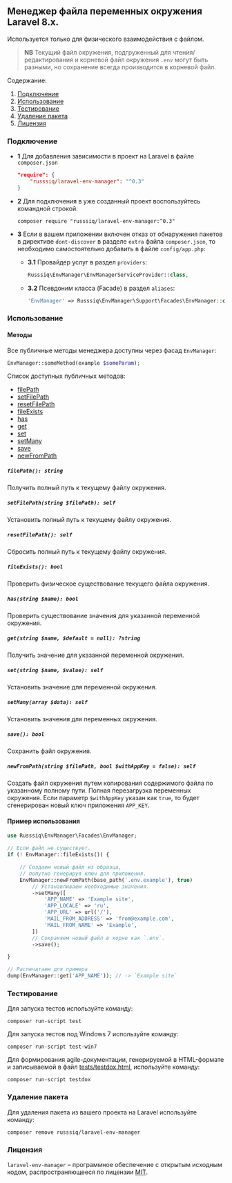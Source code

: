 ## Менеджер файла переменных окружения Laravel 8.x.

Используется только для физического взаимодействия с файлом.

> **NB** Текущий файл окружения, подгруженный для чтения/редактирования и корневой файл окружения `.env` могут быть разными, но сохранение всегда производится в корневой файл.

Содержание:

1. [Подключение](#Подключение)
1. [Использование](#Использование)
1. [Тестирование](#Тестирование)
1. [Удаление пакета](#Удаление-пакета)
1. [Лицензия](#Лицензия)

### Подключение

 - **1** Для добавления зависимости в проект на Laravel в файле `composer.json`

    ```json
    "require": {
        "russsiq/laravel-env-manager": "^0.3"
    }
    ```

 - **2** Для подключения в уже созданный проект воспользуйтесь командной строкой:

    ```console
    composer require "russsiq/laravel-env-manager:^0.3"
    ```

 - **3** Если в вашем приложении включен отказ от обнаружения пакетов в директиве `dont-discover` в разделе `extra` файла `composer.json`, то необходимо самостоятельно добавить в файле `config/app.php`:

    - **3.1** Провайдер услуг в раздел `providers`:

        ```php
        Russsiq\EnvManager\EnvManagerServiceProvider::class,
        ```

    - **3.2** Псевдоним класса (Facade) в раздел `aliases`:

        ```php
        'EnvManager' => Russsiq\EnvManager\Support\Facades\EnvManager::class,
        ```

### Использование

#### Методы

Все публичные методы менеджера доступны через фасад `EnvManager`:

```php
EnvManager::someMethod(example $someParam);
```

Список доступных публичных методов:

 - [filePath](#method-filePath)
 - [setFilePath](#method-setFilePath)
 - [resetFilePath](#method-resetFilePath)
 - [fileExists](#method-fileExists)
 - [has](#method-has)
 - [get](#method-get)
 - [set](#method-set)
 - [setMany](#method-setMany)
 - [save](#method-save)
 - [newFromPath](#method-newFromPath)

<a name="method-filePath"></a>
##### `filePath(): string`
Получить полный путь к текущему файлу окружения.

<a name="method-setFilePath"></a>
##### `setFilePath(string $filePath): self`
Установить полный путь к текущему файлу окружения.

<a name="method-resetFilePath"></a>
##### `resetFilePath(): self`
Сбросить полный путь к текущему файлу окружения.

<a name="method-fileExists"></a>
##### `fileExists(): bool`
Проверить физическое существование текущего файла окружения.

<a name="method-has"></a>
##### `has(string $name): bool`
Проверить существование значения для указанной переменной окружения.

<a name="method-get"></a>
##### `get(string $name, $default = null): ?string`
Получить значение для указанной переменной окружения.

<a name="method-set"></a>
##### `set(string $name, $value): self`
Установить значение для переменной окружения.

<a name="method-setMany"></a>
##### `setMany(array $data): self`
Установить значения для переменных окружения.

<a name="method-save"></a>
##### `save(): bool`
Сохранить файл окружения.

<a name="method-newFromPath"></a>
##### `newFromPath(string $filePath, bool $withAppKey = false): self`
Создать файл окружения путем копирования содержимого файла по указанному полному пути. Полная перезагрузка переменных окружения. Если параметр `$withAppKey` указан как `true`, то будет сгенерирован новый ключ приложения `APP_KEY`.

#### Пример использования

```php
use Russsiq\EnvManager\Facades\EnvManager;

// Если файл не существует.
if (! EnvManager::fileExists()) {

    // Создаем новый файл из образца,
    // попутно генерируя ключ для приложения.
    EnvManager::newFromPath(base_path('.env.example'), true)
        // Устанавливаем необходимые значения.
        ->setMany([
            'APP_NAME' => 'Example site',
            'APP_LOCALE' => 'ru',
            'APP_URL' => url('/'),
            'MAIL_FROM_ADDRESS' => 'from@example.com',
            'MAIL_FROM_NAME' => 'Example',
        ])
        // Сохраняем новый файл в корне как `.env`.
        ->save();

}

// Распечатаем для примера
dump(EnvManager::get('APP_NAME')); // -> `Example site`
```

### Тестирование

Для запуска тестов используйте команду:

```console
composer run-script test
```

Для запуска тестов под Windows 7 используйте команду:

```console
composer run-script test-win7
```

Для формирования agile-документации, генерируемой в HTML-формате и записываемой в файл [tests/testdox.html](tests/testdox.html), используйте команду:

```console
composer run-script testdox
```

### Удаление пакета

Для удаления пакета из вашего проекта на Laravel используйте команду:

```console
composer remove russsiq/laravel-env-manager
```

### Лицензия

`laravel-env-manager` – программное обеспечение с открытым исходным кодом, распространяющееся по лицензии [MIT](https://choosealicense.com/licenses/mit/).
